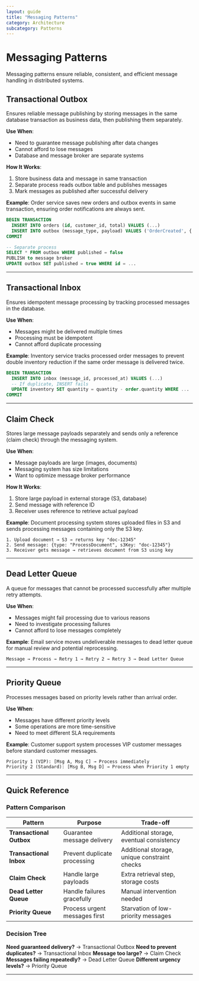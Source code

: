```yaml
---
layout: guide
title: "Messaging Patterns"
category: Architecture
subcategory: Patterns
---
```


# Messaging Patterns

Messaging patterns ensure reliable, consistent, and efficient message handling in distributed systems.

## Transactional Outbox

Ensures reliable message publishing by storing messages in the same database transaction as business data, then publishing them separately.

**Use When**:
- Need to guarantee message publishing after data changes
- Cannot afford to lose messages
- Database and message broker are separate systems

**How It Works**:

1. Store business data and message in same transaction
2. Separate process reads outbox table and publishes messages
3. Mark messages as published after successful delivery

**Example**: Order service saves new orders and outbox events in same transaction, ensuring order notifications are always sent.

```sql
BEGIN TRANSACTION
  INSERT INTO orders (id, customer_id, total) VALUES (...)
  INSERT INTO outbox (message_type, payload) VALUES ('OrderCreated', {...})
COMMIT

-- Separate process
SELECT * FROM outbox WHERE published = false
PUBLISH to message broker
UPDATE outbox SET published = true WHERE id = ...
```

---

## Transactional Inbox

Ensures idempotent message processing by tracking processed messages in the database.

**Use When**:
- Messages might be delivered multiple times
- Processing must be idempotent
- Cannot afford duplicate processing

**Example**: Inventory service tracks processed order messages to prevent double inventory reduction if the same order message is delivered twice.

```sql
BEGIN TRANSACTION
  INSERT INTO inbox (message_id, processed_at) VALUES (...)
  -- If duplicate, INSERT fails
  UPDATE inventory SET quantity = quantity - order.quantity WHERE ...
COMMIT
```

---

## Claim Check

Stores large message payloads separately and sends only a reference (claim check) through the messaging system.

**Use When**:
- Message payloads are large (images, documents)
- Messaging system has size limitations
- Want to optimize message broker performance

**How It Works**:

1. Store large payload in external storage (S3, database)
2. Send message with reference ID
3. Receiver uses reference to retrieve actual payload

**Example**: Document processing system stores uploaded files in S3 and sends processing messages containing only the S3 key.

```
1. Upload document → S3 → returns key "doc-12345"
2. Send message: {type: "ProcessDocument", s3Key: "doc-12345"}
3. Receiver gets message → retrieves document from S3 using key
```

---

## Dead Letter Queue

A queue for messages that cannot be processed successfully after multiple retry attempts.

**Use When**:
- Messages might fail processing due to various reasons
- Need to investigate processing failures
- Cannot afford to lose messages completely

**Example**: Email service moves undeliverable messages to dead letter queue for manual review and potential reprocessing.

```
Message → Process → Retry 1 → Retry 2 → Retry 3 → Dead Letter Queue
```

---

## Priority Queue

Processes messages based on priority levels rather than arrival order.

**Use When**:
- Messages have different priority levels
- Some operations are more time-sensitive
- Need to meet different SLA requirements

**Example**: Customer support system processes VIP customer messages before standard customer messages.

```
Priority 1 (VIP): [Msg A, Msg C] → Process immediately
Priority 2 (Standard): [Msg B, Msg D] → Process when Priority 1 empty
```

---

## Quick Reference

### Pattern Comparison

| Pattern | Purpose | Trade-off |
|---------|---------|-----------|
| **Transactional Outbox** | Guarantee message delivery | Additional storage, eventual consistency |
| **Transactional Inbox** | Prevent duplicate processing | Additional storage, unique constraint checks |
| **Claim Check** | Handle large payloads | Extra retrieval step, storage costs |
| **Dead Letter Queue** | Handle failures gracefully | Manual intervention needed |
| **Priority Queue** | Process urgent messages first | Starvation of low-priority messages |

### Decision Tree

**Need guaranteed delivery?** → Transactional Outbox
**Need to prevent duplicates?** → Transactional Inbox
**Message too large?** → Claim Check
**Messages failing repeatedly?** → Dead Letter Queue
**Different urgency levels?** → Priority Queue

---
